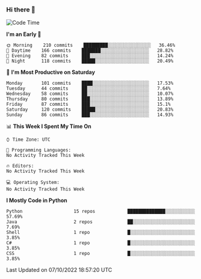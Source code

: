 ### Hi there 👋

<!--START_SECTION:waka-->
![Code Time](http://img.shields.io/badge/Code%20Time-260%20hrs%2027%20mins-blue)

**I'm an Early 🐤** 

```text
🌞 Morning    210 commits    █████████░░░░░░░░░░░░░░░░   36.46% 
🌆 Daytime    166 commits    ███████░░░░░░░░░░░░░░░░░░   28.82% 
🌃 Evening    82 commits     ███░░░░░░░░░░░░░░░░░░░░░░   14.24% 
🌙 Night      118 commits    █████░░░░░░░░░░░░░░░░░░░░   20.49%

```
📅 **I'm Most Productive on Saturday** 

```text
Monday       101 commits    ████░░░░░░░░░░░░░░░░░░░░░   17.53% 
Tuesday      44 commits     ██░░░░░░░░░░░░░░░░░░░░░░░   7.64% 
Wednesday    58 commits     ██░░░░░░░░░░░░░░░░░░░░░░░   10.07% 
Thursday     80 commits     ███░░░░░░░░░░░░░░░░░░░░░░   13.89% 
Friday       87 commits     ███░░░░░░░░░░░░░░░░░░░░░░   15.1% 
Saturday     120 commits    █████░░░░░░░░░░░░░░░░░░░░   20.83% 
Sunday       86 commits     ███░░░░░░░░░░░░░░░░░░░░░░   14.93%

```


📊 **This Week I Spent My Time On** 

```text
⌚︎ Time Zone: UTC

💬 Programming Languages: 
No Activity Tracked This Week

🔥 Editors: 
No Activity Tracked This Week

💻 Operating System: 
No Activity Tracked This Week

```

**I Mostly Code in Python** 

```text
Python                   15 repos            ██████████████░░░░░░░░░░░   57.69% 
Java                     2 repos             ██░░░░░░░░░░░░░░░░░░░░░░░   7.69% 
Shell                    1 repo              █░░░░░░░░░░░░░░░░░░░░░░░░   3.85% 
C#                       1 repo              █░░░░░░░░░░░░░░░░░░░░░░░░   3.85% 
CSS                      1 repo              █░░░░░░░░░░░░░░░░░░░░░░░░   3.85%

```



 Last Updated on 07/10/2022 18:57:20 UTC
<!--END_SECTION:waka-->

<!--
**e1630m/e1630m** is a ✨ _special_ ✨ repository because its `README.md` (this file) appears on your GitHub profile.

Here are some ideas to get you started:

- 🔭 I’m currently working on ...
- 🌱 I’m currently learning ...
- 👯 I’m looking to collaborate on ...
- 🤔 I’m looking for help with ...
- 💬 Ask me about ...
- 📫 How to reach me: ...
- 😄 Pronouns: ...
- ⚡ Fun fact: ...
-->
